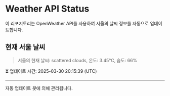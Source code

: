 
# Weather API Status

이 리포지토리는 OpenWeather API를 사용하여 서울의 날씨 정보를 자동으로 업데이트합니다.

## 현재 서울 날씨
> 서울의 현재 날씨: scattered clouds, 온도: 3.45°C, 습도: 66%

⏳ 업데이트 시간: 2025-03-30 20:15:39 (UTC)

---
자동 업데이트 봇에 의해 관리됩니다.
